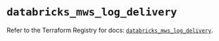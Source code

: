 # `databricks_mws_log_delivery`

Refer to the Terraform Registry for docs: [`databricks_mws_log_delivery`](https://registry.terraform.io/providers/databricks/databricks/1.91.0/docs/resources/mws_log_delivery).
